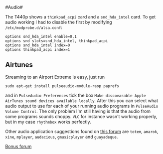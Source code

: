 #Audio#

The T440p shows a ```thinkpad_acpi``` card and a ```snd_hda_intel``` card. To get audio working I had to disable the first by modifying ```/etc/modprobe.d/alsa.conf```:
```
options snd_hda_intel enable=0,1
options snd slots=snd_hda_intel, thinkpad_acpi
options snd_hda_intel index=0
options thinkpad_acpi index=1
```

## Airtunes ##
Streaming to an Airport Extreme is easy, just run
```
sudo apt-get install pulseaudio-module-raop paprefs
```
and in ```PulseAudio Preferences``` tick the box ```Make discovarable Apple AirTunes sound devices available locally```. After this you can select what audio output to use for each of your running audio programs in ```PulseAudio Volume Control```. The only problem I'm still having is that the audio from some programs sounds choppy. ```VLC``` for instance wasn't working properly, but in my case ```rhythmbox``` works perfectly.

Other audio application suggestions found on [this forum](http://ubuntuforums.org/showthread.php?t=1435483&page=2&s=b5a32f0f64ddd6b73f9c6412f567b58f) are ```totem```, ```amarok```, ```xine```, ```mplayer```, ```audacious```, ```gmusicplayer``` and ```guayadeque```. 

[Bonus forum](https://forum.videolan.org/viewtopic.php?f=13&t=97111)
